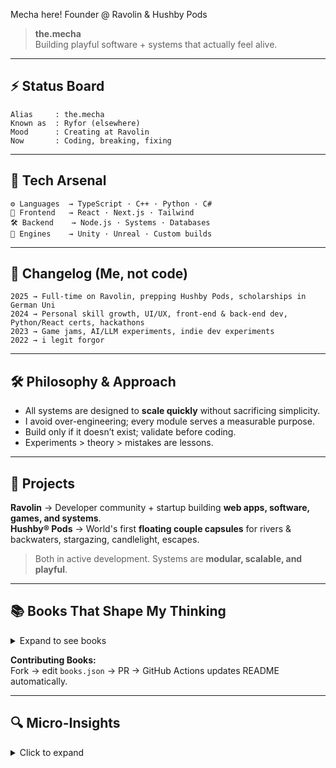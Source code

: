 Mecha here! Founder @ Ravolin & Hushby Pods 

> **the.mecha**  
> Building playful software + systems that actually feel alive.

---

## ⚡ Status Board
```
Alias     : the.mecha
Known as  : Ryfor (elsewhere)
Mood      : Creating at Ravolin
Now       : Coding, breaking, fixing
```

---

## 🔧 Tech Arsenal
```
⚙️ Languages  → TypeScript · C++ · Python · C#
🎨 Frontend   → React · Next.js · Tailwind
🛠 Backend    → Node.js · Systems · Databases
🎲 Engines    → Unity · Unreal · Custom builds
```

---

## 📜 Changelog (Me, not code)
```
2025 → Full-time on Ravolin, prepping Hushby Pods, scholarships in German Uni
2024 → Personal skill growth, UI/UX, front-end & back-end dev, Python/React certs, hackathons
2023 → Game jams, AI/LLM experiments, indie dev experiments
2022 → i legit forgor
```

---

## 🛠️ Philosophy & Approach
- All systems are designed to **scale quickly** without sacrificing simplicity.  
- I avoid over-engineering; every module serves a measurable purpose.  
- Build only if it doesn’t exist; validate before coding.  
- Experiments > theory  > mistakes are lessons.  

---

## 🛟 Projects
**Ravolin** → Developer community + startup building **web apps, software, games, and systems**.  
**Hushby® Pods** → World's first **floating couple capsules** for rivers & backwaters, stargazing, candlelight, escapes.  

> Both in active development. Systems are **modular, scalable, and playful**.

---

## 📚 Books That Shape My Thinking
<!-- BOOKS-START -->
<details>
<summary>Expand to see books</summary>

- **The Minimalist Entrepreneur** — Sahil Lavingia  
- **Traction** — Gabriel Weinberg & Justin Mares  
- **The Psychology of Money** — Morgan Housel  
- **How to Make Money in Stocks** — William J. O’Neil  
- **The Cold Start Problem** — Andrew Chen  

</details>
<!-- BOOKS-END -->

**Contributing Books:**  
Fork → edit `books.json` → PR → GitHub Actions updates README automatically.

---

## 🔍 Micro-Insights
<details>
<summary>Click to expand</summary>

- Experiments drive design choices.  
- Micro-optimizations accumulate.  
- Everything is measured against **usefulness, scalability, and elegance**.  
- Learning is continuous: books, creators, code reviews, reverse-engineering.  

</details>
